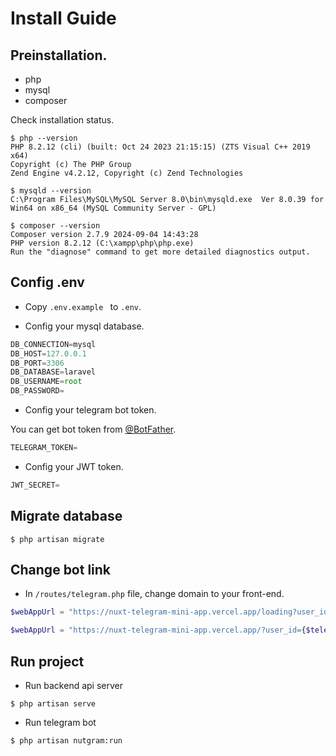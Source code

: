 # Install Guide

## Preinstallation.

- php
- mysql
- composer

Check installation status.
``` console
$ php --version
PHP 8.2.12 (cli) (built: Oct 24 2023 21:15:15) (ZTS Visual C++ 2019 x64)
Copyright (c) The PHP Group
Zend Engine v4.2.12, Copyright (c) Zend Technologies
```
``` console
$ mysqld --version
C:\Program Files\MySQL\MySQL Server 8.0\bin\mysqld.exe  Ver 8.0.39 for Win64 on x86_64 (MySQL Community Server - GPL)
```
``` console
$ composer --version
Composer version 2.7.9 2024-09-04 14:43:28
PHP version 8.2.12 (C:\xampp\php\php.exe)
Run the "diagnose" command to get more detailed diagnostics output.
```

## Config .env

- Copy `.env.example ` to `.env`.

- Config your mysql database.
``` javascript
DB_CONNECTION=mysql
DB_HOST=127.0.0.1
DB_PORT=3306
DB_DATABASE=laravel
DB_USERNAME=root
DB_PASSWORD=
```

- Config your telegram bot token.

You can get bot token from [@BotFather](https://t.me/BotFather).

``` javascript
TELEGRAM_TOKEN=
```

- Config your JWT token.
``` javascript
JWT_SECRET=
```

## Migrate database

``` console
$ php artisan migrate
```

## Change bot link

- In `/routes/telegram.php` file, change domain to your front-end.
``` php
$webAppUrl = "https://nuxt-telegram-mini-app.vercel.app/loading?user_id={$telegramUser->id}&token={$token}";
```
``` php
$webAppUrl = "https://nuxt-telegram-mini-app.vercel.app/?user_id={$telegramUser->id}&token={$token}";
```

## Run project

- Run backend api server
``` console
$ php artisan serve
```

- Run telegram bot
``` console
$ php artisan nutgram:run
```